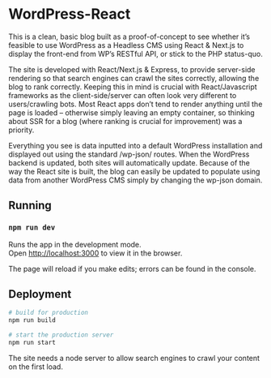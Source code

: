 # WordPress-React

This is a clean, basic blog built as a proof-of-concept to see whether it’s feasible to use WordPress as a Headless CMS using React & Next.js to display the front-end from WP’s RESTful API, or stick to the PHP status-quo.

The site is developed with React/Next.js & Express, to provide server-side rendering so that search engines can crawl the sites correctly, allowing the blog to rank correctly. Keeping this in mind is crucial with React/Javascript frameworks as the client-side/server can often look very different to users/crawling bots. Most React apps don’t tend to render anything until the page is loaded – otherwise simply leaving an empty container, so thinking about SSR for a blog (where ranking is crucial for improvement) was a priority. 

Everything you see is data inputted into a default WordPress installation and displayed out using the standard /wp-json/ routes. When the WordPress backend is updated, both sites will automatically update. Because of the way the React site is built, the blog can easily be updated to populate using data from another WordPress CMS simply by changing the wp-json domain.

## Running

### `npm run dev`

Runs the app in the development mode.<br>
Open [http://localhost:3000](http://localhost:3000) to view it in the browser.

The page will reload if you make edits; errors can be found in the console.<br>

## Deployment

```sh
# build for production
npm run build

# start the production server
npm run start
```

The site needs a node server to allow search engines to crawl your content on the first load.
